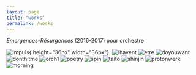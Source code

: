 ```yaml
---
layout: page
title: "works"
permalink: /works
---
```


 _Émergences-Résurgences_ (2016-2017)
pour orchestre

![impuls](https://github.com/kbys88/kbys88.github.io/assets/142012962/1712d49f-1cce-47d9-b1bf-ab21e4d705d5){:height="36px" width="36px"}.
![ihavent](https://github.com/kbys88/kbys88.github.io/assets/142012962/cae87bea-f470-418c-97e2-17018d939009)
![etre](https://github.com/kbys88/kbys88.github.io/assets/142012962/ddbb0642-a47f-4ad4-8b8d-244501c15aba)
![doyouwant](https://github.com/kbys88/kbys88.github.io/assets/142012962/d7162394-e63d-424e-950c-73a8cf10be2f)
![donthitme](https://github.com/kbys88/kbys88.github.io/assets/142012962/1730e04f-c3ee-4ede-af57-9dc57977eaaf)
![orch1](https://github.com/kbys88/kbys88.github.io/assets/142012962/f8694c89-d4f3-4eac-a832-20d98e6f949f)
![poetry](https://github.com/kbys88/kbys88.github.io/assets/142012962/d311dd8b-abc5-45b6-9822-a9188b77865f)
![spin](https://github.com/kbys88/kbys88.github.io/assets/142012962/fcaf3d1c-703b-4a93-8262-aed2481c09b1)
![taito](https://github.com/kbys88/kbys88.github.io/assets/142012962/0f6f36ca-38f9-48d5-b43a-a47b5d89f1a8)
![shinjin](https://github.com/kbys88/kbys88.github.io/assets/142012962/b50e01cb-ea6d-406a-8e21-df57fd2bdb38)
![protonwerk](https://github.com/kbys88/kbys88.github.io/assets/142012962/e4834db3-b2be-4e9c-b1f0-8458be217a95)
![morning](https://github.com/kbys88/kbys88.github.io/assets/142012962/69330b52-8fc4-49ac-a93b-d28322acf67a)
